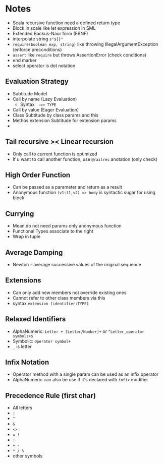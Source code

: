 # Notes
* Scala recursive function need a defined return type
* Block in scale like let expression in SML
* Extended Backus-Naur form (EBNF)
* interpolate string `s"${}"`
* `require(boolean exp, string)` like throwing IllegalArgumentException (enforce preconditions)
* `assert` like `require` but throws AssertionError (check conditions)
* end marker
* select operator is dot notation
## Evaluation Strategy
* Subtitude Model
* Call by name (Lazy Evaluation)
    * Syntax ` :=> TYPE`
* Call by value (Eager Evaluation)
* Class Subtitude by class params and this
* Methos extension Subtitude for extension params
*
## Tail recursive >< Linear recursion
* Only call to current function is optimized 
* If u want to call another function, use `@railrec` anotation (only check)

## High Order Function
* Can be passed as a parameter and return as a result
* Anonymous function `(v1:t1,v2) => body` is syntactic sugar for using block
## Currying
* Mean do not need params only anonymous function
* Functional Types associate to the right
* Wrap in tuple

## Average Damping
* Newton - average successive values of the original sequence

## Extensions
* Can only add new members not override existing ones
* Cannot refer to other class members via this
* syntax `extension (identifier:TYPE)`

## Relaxed Identifiers
* AlphaNumeric: `Letter + [Letter/Number]+` or `^Letter_operator symbols+$`
* Symbolic: `Operator symbol+`
* `_` is letter

## Infix Notation
* Operator method with a single param can be used as an infix operator
* AlphaNumeric can also be use if it's declared with `infix` modifier

## Precedence Rule (first char)
* All letters
* `|`
* `^`
* `&`
* `<>`
* `= !`
* `:`
* `+ -`
* `* / %`
* other symbols
